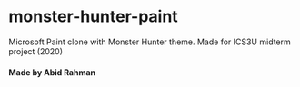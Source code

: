 # monster-hunter-paint
Microsoft Paint clone with Monster Hunter theme. Made for ICS3U midterm project (2020)

#### Made by Abid Rahman
